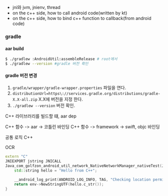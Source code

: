 
* jni와 jvm, jnienv, thread
* on the c++ side, how to call android code(written by kt)
* on the c++ side, how to bind c++ function to callback(from android code)




### gradle

#### aar build

```bash
$ ./gradlew :AndroidUtil:assembleRelease # root에서 
$ ./gradlew --version #gradle 버전 확인
```

#### gradle 버전 변경

1. `gradle/wrapper/gradle-wrapper.properties` 파일을 연다.
2. `distributionUrl=https\://services.gradle.org/distributions/gradle-X.X-all.zip` X.X에 버전을 지정 한다.
3. `./gradlew --version`  버전 확인.


C++ 라이브러리를 빌드할 떄, aar dep



C++ 함수 -> aar -> 코틀린 바인딩
C++ 함수 -> framework -> swift, objc 바인딩


공통 로직 C++


OCR


```c++
extern "C"  
JNIEXPORT jstring JNICALL  
Java_com_golfzon_android_util_network_NativeNetworkManager_nativeTest(JNIEnv *env, jobject thiz) {  
    std::string hello = "Hello from C++";  
  
    __android_log_print(ANDROID_LOG_INFO, TAG, "Checking location permission");  
    return env->NewStringUTF(hello.c_str());  
}
```

